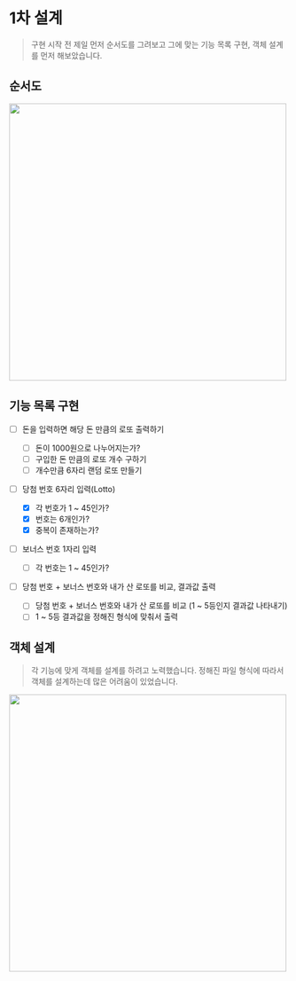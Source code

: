 # 1차 설계

> 구현 시작 전 제일 먼저 순서도를 그려보고 그에 맞는 기능 목록 구현, 객체 설계를 먼저 해보았습니다.

## 순서도

<img width = "500px" src = "https://user-images.githubusercontent.com/78203399/200992415-1ff090a8-97e9-440f-bfc0-8bcc2869db16.jpeg" />

## 기능 목록 구현

- [ ] 돈을 입력하면 해당 돈 만큼의 로또 출력하기

  - [ ] 돈이 1000원으로 나누어지는가?
  - [ ] 구입한 돈 만큼의 로또 개수 구하기
  - [ ] 개수만큼 6자리 랜덤 로또 만들기

- [ ] 당첨 번호 6자리 입력(Lotto)

  - [x] 각 번호가 1 ~ 45인가?
  - [x] 번호는 6개인가?
  - [x] 중복이 존재하는가?

- [ ] 보너스 번호 1자리 입력

  - [ ] 각 번호는 1 ~ 45인가?

- [ ] 당첨 번호 + 보너스 번호와 내가 산 로또를 비교, 결과값 출력

  - [ ] 당첨 번호 + 보너스 번호와 내가 산 로또를 비교 (1 ~ 5등인지 결과값 나타내기)
  - [ ] 1 ~ 5등 결과값을 정해진 형식에 맞춰서 출력

## 객체 설계

> 각 기능에 맞게 객체를 설계를 하려고 노력했습니다. 정해진 파일 형식에 따라서 객체를 설계하는데 많은 어려움이 있었습니다.

<img width = "500px" src = "https://user-images.githubusercontent.com/78203399/200994211-ba6939a6-0b10-42f3-b304-b5e53c0fd1bd.jpeg" />
